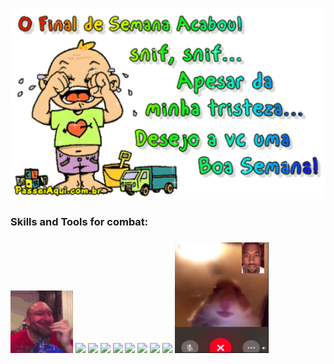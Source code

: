 </p alaing="center"> 
<img src="https://github.com/vimirsi/vimirsi/blob/main/702-BoaSemana.gif" width= "1000" /> 
<p aling="center">   

 <h3 aling="left">Skills and Tools for combat: <h3>
     <img src="https://github.com/vimirsi/vimirsi/blob/main/yummy-sus.gif" width="100" />  
     <img src="https://cdn.jsdelivr.net/gh/devicons/devicon/icons/java/java-original-wordmark.svg" width="60" />
     <img src="https://cdn.jsdelivr.net/gh/devicons/devicon/icons/spring/spring-original-wordmark.svg" width="60"  />
     <img src="https://cdn.jsdelivr.net/gh/devicons/devicon/icons/python/python-original-wordmark.svg" width= "60"/>
     <img src="https://cdn.jsdelivr.net/gh/devicons/devicon/icons/mysql/mysql-original-wordmark.svg" width="60"/>
     <img src="https://cdn.jsdelivr.net/gh/devicons/devicon/icons/react/react-original-wordmark.svg" width="60"/>
     <img src="https://cdn.jsdelivr.net/gh/devicons/devicon/icons/csharp/csharp-original.svg" width="60" />
     <img src="https://cdn.jsdelivr.net/gh/devicons/devicon/icons/html5/html5-original.svg" width="60" />
     <img src="https://cdn.jsdelivr.net/gh/devicons/devicon/icons/javascript/javascript-original.svg" width="70" />
     <img aling = "right" src="https://github.com/vimirsi/vimirsi/blob/main/02d.png" width = "150" />
